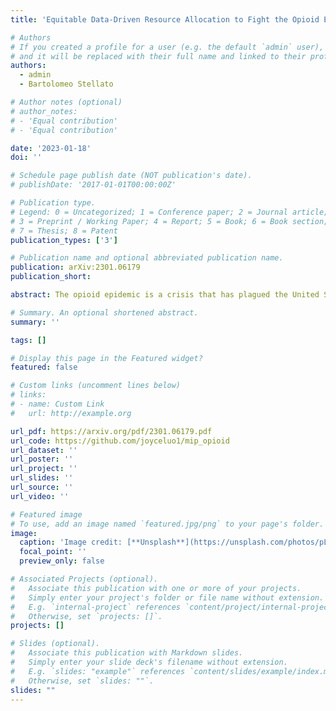 ```yaml
---
title: 'Equitable Data-Driven Resource Allocation to Fight the Opioid Epidemic: A Mixed-Integer Optimization Approach'

# Authors
# If you created a profile for a user (e.g. the default `admin` user), write the username (folder name) here
# and it will be replaced with their full name and linked to their profile.
authors:
  - admin
  - Bartolomeo Stellato

# Author notes (optional)
# author_notes:
# - 'Equal contribution'
# - 'Equal contribution'

date: '2023-01-18'
doi: ''

# Schedule page publish date (NOT publication's date).
# publishDate: '2017-01-01T00:00:00Z'

# Publication type.
# Legend: 0 = Uncategorized; 1 = Conference paper; 2 = Journal article;
# 3 = Preprint / Working Paper; 4 = Report; 5 = Book; 6 = Book section;
# 7 = Thesis; 8 = Patent
publication_types: ['3']

# Publication name and optional abbreviated publication name.
publication: arXiv:2301.06179
publication_short: 

abstract: The opioid epidemic is a crisis that has plagued the United States (US) for decades. One central issue of the epidemic is inequitable access to treatment for opioid use disorder (OUD), which puts certain populations at a higher risk of opioid overdose. We integrate a predictive dynamical model and a prescriptive optimization problem to compute the optimal locations of opioid treatment facilities and the optimal treatment budget distribution in each US state. Our predictive model is a differential equationbased epidemiological model that captures the dynamics of the opioid epidemic. We use neural ordinary differential equations to fit this model to opioid epidemic data for each state and obtain estimates for unknown parameters in the model. We then incorporate this epidemiological model for each state into a corresponding mixed-integer optimization problem (MIP) for treatment facility location and resource allocation. Our MIPs aim to minimize the number of opioid overdose deaths and the number of people with OUD, and to target socioeconomic equitability by considering social vulnerability (from the US Centers for Disease Control's Social Vulnerability Index) and opioid prescribing rates in each county. Overall, our MIPs' proposed solutions on average decrease the number of people with OUD by 5.70±0.738%, increase the number of people in treatment by 21.17±3.162%, and decrease the number of opioid-related deaths by 0.51±0.086% after 2 years compared to the baseline epidemiological model's predictions. Rather than only evaluating the effectiveness of potential policies as in past literature, our approach is decision-focused and directly yields actionable insights for policy-makers. It provides concrete opioid treatment facility and budget allocations and quantifies the impact of these allocations on pertinent population health measures. Future iterations of this approach could be implemented as a decision-making tool to tackle the issue of opioid treatment inaccessibility.

# Summary. An optional shortened abstract.
summary: ''

tags: []

# Display this page in the Featured widget?
featured: false

# Custom links (uncomment lines below)
# links:
# - name: Custom Link
#   url: http://example.org

url_pdf: https://arxiv.org/pdf/2301.06179.pdf
url_code: https://github.com/joyceluo1/mip_opioid
url_dataset: ''
url_poster: ''
url_project: ''
url_slides: ''
url_source: ''
url_video: ''

# Featured image
# To use, add an image named `featured.jpg/png` to your page's folder.
image:
  caption: 'Image credit: [**Unsplash**](https://unsplash.com/photos/pLCdAaMFLTE)'
  focal_point: ''
  preview_only: false

# Associated Projects (optional).
#   Associate this publication with one or more of your projects.
#   Simply enter your project's folder or file name without extension.
#   E.g. `internal-project` references `content/project/internal-project/index.md`.
#   Otherwise, set `projects: []`.
projects: []

# Slides (optional).
#   Associate this publication with Markdown slides.
#   Simply enter your slide deck's filename without extension.
#   E.g. `slides: "example"` references `content/slides/example/index.md`.
#   Otherwise, set `slides: ""`.
slides: ""
---
```


